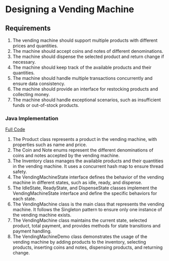 # Designing a Vending Machine

## Requirements
1. The vending machine should support multiple products with different prices and quantities.
1. The machine should accept coins and notes of different denominations.
1. The machine should dispense the selected product and return change if necessary.
1. The machine should keep track of the available products and their quantities.
1. The machine should handle multiple transactions concurrently and ensure data consistency.
1. The machine should provide an interface for restocking products and collecting money.
1. The machine should handle exceptional scenarios, such as insufficient funds or out-of-stock products.

### Java Implementation
[Full Code](../solutions/easy/02-design-vending-machine.md)

1. The Product class represents a product in the vending machine, with properties such as name and price.
2. The Coin and Note enums represent the different denominations of coins and notes accepted by the vending machine.
3. The Inventory class manages the available products and their quantities in the vending machine. It uses a concurrent hash map to ensure thread safety.
4. The VendingMachineState interface defines the behavior of the vending machine in different states, such as idle, ready, and dispense.
5. The IdleState, ReadyState, and DispenseState classes implement the VendingMachineState interface and define the specific behaviors for each state.
6. The VendingMachine class is the main class that represents the vending machine. It follows the Singleton pattern to ensure only one instance of the vending machine exists.
7. The VendingMachine class maintains the current state, selected product, total payment, and provides methods for state transitions and payment handling.
8. The VendingMachineDemo class demonstrates the usage of the vending machine by adding products to the inventory, selecting products, inserting coins and notes, dispensing products, and returning change.